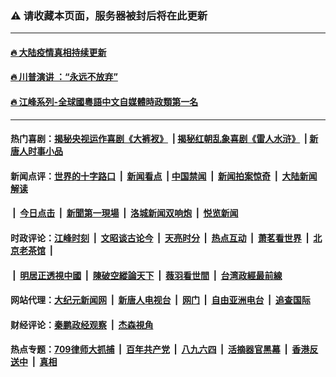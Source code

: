 ### ⚠️ 请收藏本页面，服务器被封后将在此更新

---

#### [🔥 大陆疫情真相持续更新](http://159.89.133.125:10000/videos/corona/)
#### [🔥 川普演讲 ：“永远不放弃” ](http://159.89.133.125:10000/videos/news/trump01.html?ts=11191611)
#### [🔥 江峰系列-全球國粵語中文自媒體時政類第一名](http://159.89.133.125/today-in-history/) 
------------------------------------------------------------------------------------------------------------------------------------------------------------------

#### 热门喜剧：[揭秘央视运作喜剧《大裤衩》](http://159.89.133.125:10000/videos/res/big-shorts/) &nbsp;|&nbsp;[揭秘红朝乱象喜剧《雷人水浒》](http://159.89.133.125:10000/videos/res/OutlawsOfMarsh/) &nbsp;|&nbsp;[新唐人时事小品](http://159.89.133.125:10000/videos/res/comedy/)

#### 新闻点评：[世界的十字路口](http://159.89.133.125/tanghao/) &nbsp;|&nbsp; [新闻看点](http://159.89.133.125/news-insight/) &nbsp;|&nbsp;[中国禁闻](http://159.89.133.125/ntdtv-news/) &nbsp;|&nbsp; [新闻拍案惊奇](http://159.89.133.125/dayu/) &nbsp;|&nbsp; [大陆新闻解读](http://159.89.133.125/ntdtv-comedy/)
####   &nbsp;|&nbsp;  [今日点击](http://159.89.133.125/news-click/)  &nbsp;|&nbsp; [新聞第一現場](http://159.89.133.125/primary-scene/) &nbsp;|&nbsp; [洛城新闻双响炮](http://159.89.133.125/la-news/) &nbsp;|&nbsp; [悦览新闻](http://159.89.133.125/dingyue/)

#### 时政评论：[江峰时刻](http://159.89.133.125/today-in-history/) &nbsp;|&nbsp; [文昭谈古论今](http://159.89.133.125/wenzhao/) &nbsp;|&nbsp; [天亮时分](http://159.89.133.125/tianliang/) &nbsp;|&nbsp; [热点互动](http://159.89.133.125/ntdtv-rdhd/) &nbsp;|&nbsp; [萧茗看世界](http://159.89.133.125/simonegao/) &nbsp;|&nbsp; [北京老茶馆](http://159.89.133.125/teahouse/)  &nbsp;|&nbsp;  
####   &nbsp;|&nbsp;  [明居正透視中國](http://159.89.133.125/decoding-china/)  &nbsp;|&nbsp; [陳破空縱論天下](http://159.89.133.125/pokong/)  &nbsp;|&nbsp; [薇羽看世間](http://159.89.133.125/weiyu/)  &nbsp;|&nbsp; [台湾政經最前線](http://159.89.133.125/taiwan/)   

#### 网站代理：[大纪元新闻网](http://159.89.133.125:10080/gb/) &nbsp;|&nbsp; [新唐人电视台](http://159.89.133.125:8808/gb/) &nbsp;|&nbsp; [网门](http://159.89.133.125:11000/) &nbsp;|&nbsp; [自由亚洲电台](http://159.89.133.125:9800/mandarin/) &nbsp;|&nbsp; [追查国际](http://159.89.133.125:10010/)

#### 财经评论：[秦鹏政经观察](http://159.89.133.125/qinpeng/) &nbsp;|&nbsp; [杰森視角 ](http://159.89.133.125/jason/)

#### 热点专题：[709律师大抓捕](http://159.89.133.125:10000/videos/709/) &nbsp;|&nbsp; [百年共产党](http://159.89.133.125:10000/videos/ccp.html) &nbsp;|&nbsp; [八九六四](http://159.89.133.125:10000/videos/88/)  &nbsp;|&nbsp; [活摘器官黑幕](http://159.89.133.125:10000/videos/res/Organs/)  &nbsp;|&nbsp; [香港反送中](http://159.89.133.125:10000/videos/res/hk/)  &nbsp;|&nbsp; [真相](http://159.89.133.125:10000/videos/truth.html)

<img src='http://gfw-breaker.win/link40.md' width='0px' height='0px'/>
